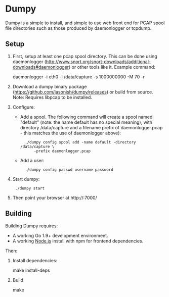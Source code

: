 # Dumpy

Dumpy is a simple to install, and simple to use web front end for PCAP
spool file directories such as those produced by daemonlogger or
tcpdump.

## Setup

1. First, setup at least one pcap spool directory.  This can be done
  using daemonlogger
  (http://www.snort.org/snort-downloads/additional-downloads#daemonlogger)
  or other tools like it.  Example command:

      daemonlogger -i eth0 -l /data/capture -s 1000000000 -M 70 -r

2. Download a dumpy binary package
  (https://github.com/jasonish/dumpy/releases) or build from source.
  Note: Requires libpcap to be installed.

3. Configure:

	* Add a spool.  The following command will create a spool named
      "default" (note: the name default has no special meaning), with
      directory /data/capture and a filename prefix of
      daemonlogger.pcap - this matches the use of daemonlogger above):

			./dumpy config spool add -name default -directory /data/capture \
			    -prefix daemonlogger.pcap

    * Add a user:

			./dumpy config passwd username password

4. Start dumpy:

		./dumpy start

5. Then point your browser at http://<hostname>:7000/

## Building

Building Dumpy requires:
- A working Go 1.9+ development environment.
- A working [Node.js](https://nodejs.org/en/) install with npm for frontend
  dependencies.

Then:

1. Install dependencies:

    make install-deps

2. Build

    make

